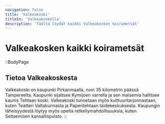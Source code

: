 ```yaml
---
navigation: false
title: 'Valkeakoski'
titleIn: 'Valkeakoskella'
description: 'Täältä löydät kaikki Valkeakosken koirametsät'
---
```

# Valkeakosken kaikki koirametsät

::BodyPage
## Tietoa Valkeakoskesta
Valkeakoski on kaupunki Pirkanmaalla, noin 35 kilometrin päässä Tampereelta. Kaupunki sijaitsee Kymijoen varrella ja sen maisemia hallitsee kaunis Tehtaan koski. Valkeakoski tunnetaan myös kulttuuritarjonnastaan, kuten Teatteri Valtakunnasta ja Paperitehtaan taidekeskuksesta. Kaupungin läheisyydestä löytyy myös upeita retkeilymahdollisuuksia, kuten Seitsemisen kansallispuisto.
::